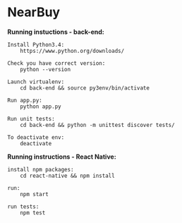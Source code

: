 # NearBuy 

__Running instuctions - back-end:__ 

	Install Python3.4:
		https://www.python.org/downloads/
    
	Check you have correct version:
		python --version

	Launch virtualenv:
		cd back-end && source py3env/bin/activate
 
	Run app.py:
		python app.py

	Run unit tests:
		cd back-end && python -m unittest discover tests/

	To deactivate env:
		deactivate

__Running instructions - React Native:__ 

	install npm packages:
		cd react-native && npm install

	run:
		npm start

	run tests: 
		npm test

